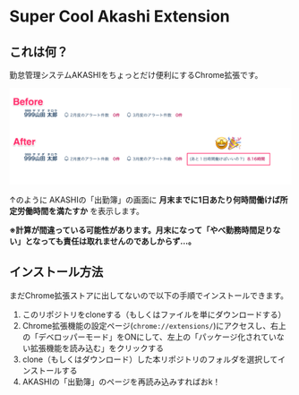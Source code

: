 # Super Cool Akashi Extension

## これは何？
勤怠管理システムAKASHIをちょっとだけ便利にするChrome拡張です。

![スクリーンショット](./screenshot.png)

↑のように AKASHIの「出勤簿」の画面に **月末までに1日あたり何時間働けば所定労働時間を満たすか** を表示します。

**※計算が間違っている可能性があります。月末になって「やべ勤務時間足りない」となっても責任は取れませんのであしからず...。**

## インストール方法

まだChrome拡張ストアに出してないので以下の手順でインストールできます。

1. このリポジトリをcloneする（もしくはファイルを単にダウンロードする）
1. Chrome拡張機能の設定ページ(`chrome://extensions/`)にアクセスし、右上の「デベロッパーモード」をONにして、左上の「パッケージ化されていない拡張機能を読み込む」をクリックする
1. clone（もしくはダウンロード）した本リポジトリのフォルダを選択してインストールする
1. AKASHIの「出勤簿」のページを再読み込みすればおk！
